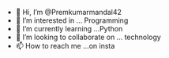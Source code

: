 - 👋 Hi, I’m @Premkumarmandal42
- 👀 I’m interested in ... Programming 
- 🌱 I’m currently learning ...Python
- 💞️ I’m looking to collaborate on ... technology 
- 📫 How to reach me ...on insta

<!---
Premkumarmandal42/Premkumarmandal42 is a ✨ special ✨ repository because its `README.md` (this file) appears on your GitHub profile.
You can click the Preview link to take a look at your changes.
--->
